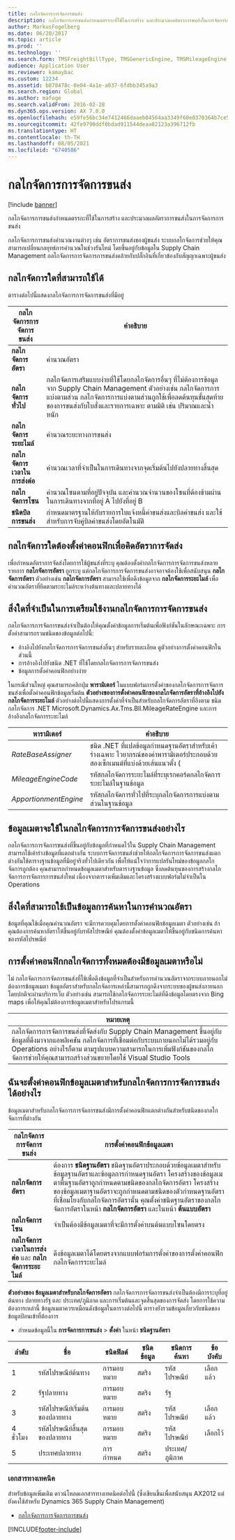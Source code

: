 ```yaml
---
title: กลไกจัดการการจัดการขนส่ง
description: กลไกจัดการการขนส่งกำหนดตรรกะที่ใช้ในการสร้าง และประมวลผลอัตราการขนส่งในการจัดการการขนส่ง
author: MarkusFogelberg
ms.date: 06/20/2017
ms.topic: article
ms.prod: ''
ms.technology: ''
ms.search.form: TMSFreightBillType, TMSGenericEngine, TMSMileageEngine, TMSRateEngine, TMSTransitTimeEngine, TMSZoneEngine, TMSFreightBillTypeAssignment, TMSZoneMaster, TMSEngineParameters
audience: Application User
ms.reviewer: kamaybac
ms.custom: 12234
ms.assetid: b878478c-0e04-4a1e-a037-6fdbb345a9a3
ms.search.region: Global
ms.author: mafoge
ms.search.validFrom: 2016-02-28
ms.dyn365.ops.version: AX 7.0.0
ms.openlocfilehash: e59fe56bc34e7412466daaeb04564aa3349f60e0370364b7ce5184a5785a278c
ms.sourcegitcommit: 42fe9790ddf0bdad911544deaa82123a396712fb
ms.translationtype: HT
ms.contentlocale: th-TH
ms.lasthandoff: 08/05/2021
ms.locfileid: "6740586"
---
```

# <a name="transportation-management-engines"></a>กลไกจัดการการจัดการขนส่ง

[!include [banner](../includes/banner.md)]

กลไกจัดการการขนส่งกำหนดตรรกะที่ใช้ในการสร้าง และประมวลผลอัตราการขนส่งในการจัดการการขนส่ง 

กลไกจัดการการขนส่งคำนวณงานต่างๆ เช่น อัตราการขนส่งของผู้ขนส่ง  ระบบกลไกจัดการช่วยให้คุณสามารถเปลี่ยนกลยุทธ์การคำนวณในช่วงรันไทม์ โดยขึ้นอยู่กับข้อมูลใน Supply Chain Management กลไกจัดการการจัดการการขนส่งคล้ายกับปลั๊กอินที่เกี่ยวข้องกับสัญญาเฉพาะผู้ขนส่ง

## <a name="what-engines-are-available"></a>กลไกจัดการใดที่สามารถใช้ได้
ตารางต่อไปนี้แสดงกลไกจัดการการจัดการขนส่งที่มีอยู่

| กลไกจัดการการจัดการขนส่ง | คำอธิบาย                                                                                                                                                                                                                                                                                                                 |
|----------------------------------|-----------------------------------------------------------------------------------------------------------------------------------------------------------------------------------------------------------------------------------------------------------------------------------------------------------------------------|
| **กลไกจัดการอัตรา**                  | คำนวณอัตรา                                                                                                                                                                                                                                                                                                           |
| **กลไกจัดการทั่วไป**               | กลไกจัดการเสริมแบบง่ายที่ใช้โดยกลไกจัดการอื่นๆ ที่ไม่ต้องการข้อมูลจาก Supply Chain Management ตัวอย่างเช่น กลไกจัดการการแบ่งตามส่วน กลไกจัดการการแบ่งตามส่วนถูกใช้เพื่อลดต้นทุนขั้นสุดท้ายของการขนส่งกับใบสั่งและรายการเฉพาะ ตามมิติ เช่น ปริมาณและน้ำหนัก |
| **กลไกจัดการระยะไมล์**               | คำนวณระยะทางการขนส่ง                                                                                                                                                                                                                                                                                     |
| **กลไกจัดการเวลาในการส่งต่อ**          | คำนวณเวลาที่จำเป็นในการเดินทางจากจุดเริ่มต้นไปยังปลายทางสิ้นสุด                                                                                                                                                                                                                                       |
| **กลไกจัดการโซน**                  | คำนวณโซนตามที่อยู่ปัจจุบัน และคำนวณจำนวนของโซนที่ต้องข้ามผ่านในการเดินทางจากที่อยู่ A ไปยังที่อยู่ B                                                                                                                                                                    |
| **ชนิดบิลการขนส่ง**            | กำหนดมาตรฐานให้กับรายการใบแจ้งหนี้ค่าขนส่งและบิลค่าขนส่ง และใช้สำหรับการจับคู่บิลค่าขนส่งโดยอัตโนมัติ                                                                                                                                                                                                                |


## <a name="what-engines-must-be-configured-to-rate-a-shipment"></a>กลไกจัดการใดต้องตั้งค่าคอนฟิกเพื่อคิดอัตราการจัดส่ง

เพื่อกำหนดอัตราการจัดส่งโดยการใช้ผู้ขนส่งที่ระบุ คุณต้องตั้งค่ากลไกจัดการการจัดการขนส่งหลายรายการ **กลไกจัดการอัตรา** ถูกระบุ แต่กลไกจัดการการจัดการขนส่งอาจอาจต้องใช้เพื่อสนับสนุน **กลไกจัดการอัตรา** ตัวอย่างเช่น **กลไกจัดการอัตรา** สามารถใช้เพื่อดึงข้อมูลจาก **กลไกจัดการระยะไมล์** เพื่อ คำนวณอัตราที่ยึดตามระยะไมล์ระหว่างต้นทางและปลายทางได้

## <a name="whats-required-to-initialize-a-transportation-management-engine"></a>สิ่งใดที่จำเป็นในการเตรียมใช้งานกลไกจัดการการจัดการขนส่ง
กลไกจัดการการจัดการขนส่งจำเป็นต้องให้คุณตั้งค่าข้อมูลการเริ่มต้นเพื่อฟังก์ชันในลักษณะเฉพาะ การตั้งค่าสามารถรวมชนิดของข้อมูลต่อไปนี้:
-   อ้างอิงไปยังกลไกจัดการการจัดการขนส่งอื่นๆ สำหรับรายละเอียด ดูตัวอย่างการตั้งค่าคอนฟิกในส่วนนี้
-   การอ้างอิงไปยังชนิด .NET ที่ใช้โดยกลไกจัดการการจัดการขนส่ง
-   ข้อมูลการตั้งค่าคอนฟิกอย่างง่าย

ในกรณีส่วนใหญ่ คุณสามารถคลิกปุ่ม **พารามิเตอร์** ในแบบฟอร์มการตั้งค่าของกลไกจัดการการจัดการขนส่งเพื่อตั้งค่าคอนฟิกข้อมูลเริ่มต้น **ตัวอย่างของการตั้งค่าคอนฟิกของกลไกจัดการอัตราที่อ้างอิงไปยังกลไกจัดการระยะไมล์** ตัวอย่างต่อไปนี้แสดงการตั้งค่าที่จำเป็นสำหรับกลไกจัดการอัตราที่อิงตาม ชนิดกลไกจัดการ .NET Microsoft.Dynamics.Ax.Tms.Bll.MileageRateEngine และการอ้างอิงกลไกจัดการระยะไมล์

|          พารามิเตอร์           |                                                                                  คำอธิบาย                                                                                  |
|------------------------------|-------------------------------------------------------------------------------------------------------------------------------------------------------------------------------|
|  <em>RateBaseAssigner</em>   | ชนิด .NET ที่แปลข้อมูลกำหนดฐานอัตราสำหรับเค้าร่างเฉพาะ ไวยากรณ์ของค่าพารามิเตอร์ประกอบด้วยสองเซ็กเมนต์ที่แบ่งด้วยเส้นแนวตั้ง ( |
|  <em>MileageEngineCode</em>  |                       รหัสกลไกจัดการระยะไมล์ที่ระบุเรกคอร์ดกลไกจัดการระยะไมล์ในฐานข้อมูล                        |
| <em>ApportionmentEngine</em> |                        รหัสกลไกจัดการทั่วไปที่ระบุกลไกจัดการการแบ่งตามส่วนในฐานข้อมูล                        |

## <a name="how-is-metadata-used-in-transportation-management-engines"></a>ข้อมูลเมตาจะใช้ในกลไกจัดการการจัดการขนส่งอย่างไร

กลไกจัดการการจัดการขนส่งที่ขึ้นอยู่กับข้อมูลที่กำหนดไว้ใน Supply Chain Management สามารถใช้เค้าร่างข้อมูลที่แตกต่างกัน ระบบการจัดการขนส่งช่วยให้กลไกจัดการการจัดการขนส่งแตกต่างกันใช้ตารางฐานข้อมูลที่มีอยู่จริงทั่วไปเดียวกัน เพื่อให้แน่ใจว่าการแปลรันไทม์ของข้อมูลกลไกจัดการถูกต้อง คุณสามารถกำหนดข้อมูลเมตาสำหรับตารางฐานข้อมูล ซึ่งลดต้นทุนของการสร้างกลไกจัดการการจัดการการขนส่งใหม่ เนื่องจากตารางเพิ่มเติมและโครงสร้างแบบฟอร์มไม่จำเป็นใน Operations

## <a name="what-can-be-used-as-search-data-in-rate-calculations"></a>สิ่งใดที่สามารถใช้เป็นข้อมูลการค้นหาในการคำนวณอัตรา
ข้อมูลที่คุณใช้เมื่อคุณคำนวณอัตรา จะมีการควบคุมโดยการตั้งค่าคอนฟิกข้อมูลเมตา ตัวอย่างเช่น ถ้าคุณต้องการค้นหาอัตราให้ขึ้นอยู่กับรหัสไปรษณีย์ คุณต้องตั้งค่าข้อมูลเมตาให้ขึ้นอยู่กับชนิดการค้นหาของรหัสไปรษณีย์

## <a name="do-all-engine-configurations-require-metadata"></a>การตั้งค่าคอนฟิกกลไกจัดการทั้งหมดต้องมีข้อมูลเมตาหรือไม่
ไม่ กลไกจัดการการจัดการขนส่งที่ใช้เพื่อดึงข้อมูลที่จำเป็นสำหรับการคำนวณอัตราจากระบบภายนอกไม่ต้องการข้อมูลเมตา ข้อมูลอัตราสำหรับกลไกจัดการเหล่านี้สามารถถูกดึงจากระบบของผู้ขนส่งภายนอก โดยปกติจะผ่านบริการเว็บ ตัวอย่างเช่น สามารถใช้กลไกจัดการระยะไมล์ที่ดึงข้อมูลโดยตรงจาก Bing maps เพื่อให้คุณไม่ต้องการข้อมูลเมตาสำหรับโปรแกรมนี้

| **หมายเหตุ**                                                                                                                                                                                                                                                                                                                                                                     |
|------------------------------------------------------------------------------------------------------------------------------------------------------------------------------------------------------------------------------------------------------------------------------------------------------------------------------------------------------------------------------|
| กลไกจัดการการจัดการขนส่งที่จัดส่งกับ Supply Chain Management ขึ้นอยู่กับข้อมูลที่ดึงมาจากแอพลิเคชัน กลไกจัดการที่เชื่อมต่อกับระบบภายนอกไม่ได้รวมอยู่กับ Operations อย่างไรก็ตาม ตามรูปแบบความสามารถในการเพิ่มฟังก์ชันของกลไกจัดการช่วยให้คุณสามารถสร้างส่วนขยายโดยใช้ Visual Studio Tools |

## <a name="how-do-i-configure-metadata-for-a-transportation-management-engine"></a>ฉันจะตั้งค่าคอนฟิกข้อมูลเมตาสำหรับกลไกจัดการการจัดการขนส่งได้อย่างไร
ข้อมูลเมตาสำหรับกลไกจัดการการจัดการขนส่งมีการตั้งค่าคอนฟิกแตกต่างกันสำหรับชนิดของกลไกจัดการที่ต่างกัน

| กลไกจัดการการจัดการขนส่ง               | การตั้งค่าคอนฟิกข้อมูลเมตา                                                                                                                                                                                                                                                                                                                                                                                                                                               |
|------------------------------------------------|----------------------------------------------------------------------------------------------------------------------------------------------------------------------------------------------------------------------------------------------------------------------------------------------------------------------------------------------------------------------------------------------------------------------------------------------------------------------|
| **กลไกจัดการอัตรา**                                | ต้องการ **ชนิดฐานอัตรา** ชนิดฐานอัตราประกอบด้วยข้อมูลเมตาสำหรับข้อมูลฐานอัตราและข้อมูลการกำหนดฐานอัตรา โครงสร้างของข้อมูลเมตาพื้นฐานอัตราถูกกำหนดตามชนิดของกลไกจัดการอัตรา โครงสร้างของข้อมูลเมตาฐานอัตราจะถูกกำหนดตามชนิดของตัวกำหนดฐานอัตราที่เชื่อมโยงกับกลไกจัดการอัตรานั้น คุณตั้งค่าชนิดฐานอัตราของกลไกจัดการอัตราในหน้า **กลไกจัดการอัตรา** และในหน้า **ต้นแบบอัตรา** |
| **กลไกจัดการโซน**                                | จำเป็นต้องมีข้อมูลเมตาที่จะมีการตั้งค่าบนต้นแบบโซนโดยตรง                                                                                                                                                                                                                                                                                                                                                                                                          |
| **กลไกจัดการเวลาในการส่งต่อ** และ **กลไกจัดการระยะไมล์** | ดึงข้อมูลเมตาได้โดยตรงจากแบบฟอร์มการตั้งค่าของการตั้งค่าคอนฟิกกลไกจัดการระยะไมล์                                                                                                                                                                                                                                                                                                                                                                                  |

  **ตัวอย่างของ ข้อมูลเมตาสำหรับกลไกจัดการอัตรา** กลไกจัดการการจัดการขนส่งจำเป็นต้องมีการระบุที่อยู่ต้นทาง ปลายทางรัฐ และ ประเทศ/ภูมิภาค และการเริ่มต้นและจุดสิ้นสุดของการจัดส่ง โดยการใช้ความต้องการเหล่านี้ ข้อมูลเมตาควรเหมือนดังข้อมูลในตารางต่อไปนี้ ตารางยังรวมข้อมูลเกี่ยวกับชนิดของข้อมูลป้อนเข้าที่ต้องการ 
-   กำหนดข้อมูลนี้ใน **การจัดการการขนส่ง** &gt; **ตั้งค่า** ในหน้า **ชนิดฐานอัตรา**

| ลำดับ | ชื่อ                          | ชนิดฟิลด์ | ชนิดข้อมูล | ชนิดการค้นหา    | ข้อบังคับ |
|----------|-------------------------------|------------|-----------|----------------|-----------|
| 1        | รหัสไปรษณีย์ต้นทาง            | การมอบหมาย | สตริง    | รหัสไปรษณีย์    | เลือกแล้ว  |
| 2        | รัฐปลายทาง             | การมอบหมาย | สตริง    | รัฐ          |           |
| 3        | รหัสไปรษณีย์เริ่มต้นของปลายทาง | การมอบหมาย | สตริง    | รหัสไปรษณีย์    | เลือกแล้ว  |
| 4 ชั่วโมง        | รหัสไปรษณีย์สิ้นสุดของปลายทาง   | การมอบหมาย | สตริง    | รหัสไปรษณีย์    | เลือกไว้  |
| 5        | ประเทศปลายทาง           | การกำหนด | สตริง    | ประเทศ/ภูมิภาค |           |

### <a name="whitepaper"></a>เอกสารทางเทคนิค

สำหรับข้อมูลเพิ่มเติม ดาวน์โหลดเอกสารทางเทคนิคต่อไปนี้ (ซึ่งเขียนขึ้นเพื่อสนับสนุน AX2012 แต่ยังคงใช้สำหรับ Dynamics 365 Supply Chain Management)

- [กลไกจัดการการจัดการการขนส่ง](https://download.microsoft.com/download/e/0/9/e0957665-c12f-43c7-94c0-611cc49d7d61/TransportationManagementEnginesInAX.pdf)


[!INCLUDE[footer-include](../../includes/footer-banner.md)]